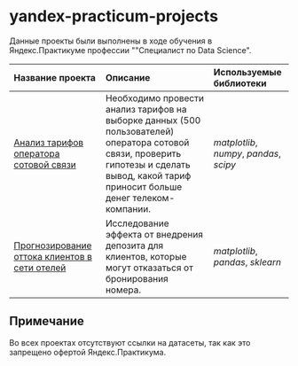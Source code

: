 # yandex-practicum-projects

Данные проекты были выполнены в ходе обучения в Яндекс.Практикуме профессии ""Специалист по Data Science".

| Название проекта | Описание | Используемые библиотеки | 
| :---------------------- | :---------------------- | :---------------------- |
| [Анализ тарифов оператора сотовой связи](tariff_analysis) | Необходимо провести анализ тарифов на выборке данных (500 пользователей) оператора сотовой связи, проверить гипотезы и сделать вывод, какой тариф приносит больше денег телеком-компании. | *matplotlib*, *numpy*, *pandas*, *scipy* |
| [Прогнозирование оттока клиентов в сети отелей](outflow_forecasting) | Исследование эффекта от внедрения депозита для клиентов, которые могут отказаться от бронирования номера. | *matplotlib*, *pandas*, *sklearn* |

## Примечание

Во всех проектах отсутствуют ссылки на датасеты, так как это запрещено офертой Яндекс.Практикума.